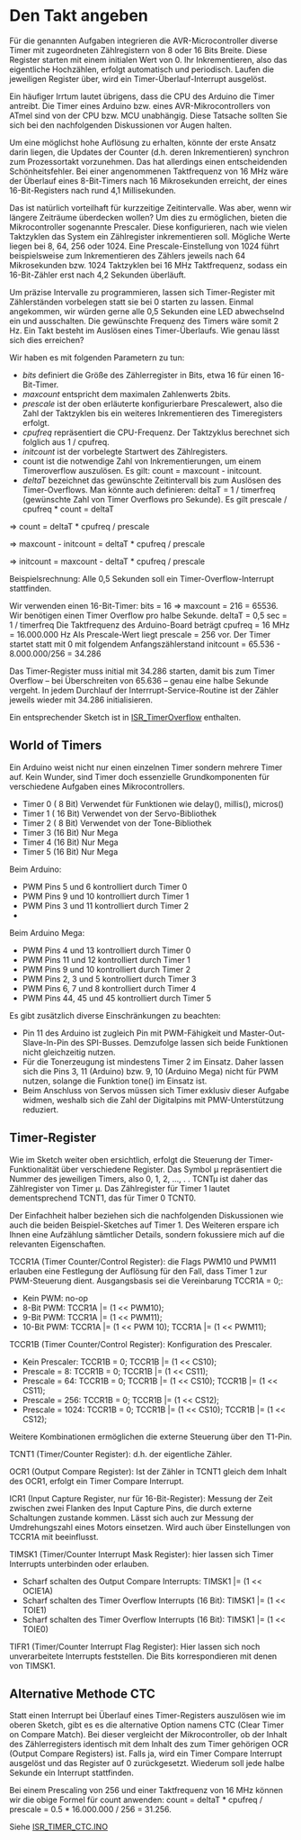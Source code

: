 # Den Takt angeben

Für die genannten Aufgaben integrieren die AVR-Microcontroller diverse Timer mit zugeordneten Zählregistern von 8 oder 16 Bits Breite. Diese Register starten mit einem initialen Wert von 0. Ihr Inkrementieren, also das eigentliche Hochzählen, erfolgt automatisch und periodisch. Laufen die jeweiligen Register über, wird ein Timer-Überlauf-Interrupt ausgelöst.

Ein häufiger Irrtum lautet übrigens, dass die CPU des Arduino die Timer antreibt. Die Timer eines Arduino bzw. eines AVR-Mikrocontrollers von ATmel sind von der CPU bzw. MCU unabhängig. Diese Tatsache sollten Sie sich bei den nachfolgenden Diskussionen vor Augen halten.

Um eine möglichst hohe Auflösung zu erhalten, könnte der erste Ansatz darin liegen, die Updates der Counter (d.h. deren Inkrementieren) synchron zum Prozessortakt vorzunehmen. Das hat allerdings einen entscheidenden Schönheitsfehler. Bei einer angenommenen Taktfrequenz von 16 MHz wäre der Überlauf eines 8-Bit-Timers nach 16 Mikrosekunden erreicht, der eines 16-Bit-Registers nach rund 4,1 Millisekunden.

Das ist natürlich vorteilhaft für kurzzeitige Zeitintervalle. Was aber, wenn wir längere Zeiträume überdecken wollen? Um dies zu ermöglichen, bieten die Mikrocontroller sogenannte Prescaler. Diese konfigurieren, nach wie vielen Taktzyklen das System ein Zählregister inkrementieren soll. Mögliche Werte liegen bei 8, 64, 256 oder 1024. Eine Prescale-Einstellung von 1024 führt beispielsweise zum Inkrementieren des Zählers jeweils nach 64 Mikrosekunden bzw. 1024 Taktzyklen bei 16 MHz Taktfrequenz, sodass ein 16-Bit-Zähler erst nach 4,2 Sekunden überläuft.

Um präzise Intervalle zu programmieren, lassen sich Timer-Register mit Zählerständen vorbelegen statt sie bei 0 starten zu lassen. Einmal angekommen, wir würden gerne alle 0,5 Sekunden eine LED abwechselnd ein und ausschalten. Die gewünschte Frequenz des Timers wäre somit 2 Hz. Ein Takt besteht im Auslösen eines Timer-Überlaufs. Wie genau lässt sich dies erreichen?

Wir haben es mit folgenden Parametern zu tun:

- *bits* definiert die Größe des Zählerregister in Bits, etwa 16 für einen 16-Bit-Timer.
- *maxcount* entspricht dem maximalen Zahlenwerts 2bits.
- *prescale* ist der oben erläuterte konfigurierbare Prescalewert, also die Zahl der Taktzyklen bis ein weiteres Inkrementieren des Timeregisters erfolgt.
- *cpufreq* repräsentiert die CPU-Frequenz. Der Taktzyklus berechnet sich folglich aus 1 / cpufreq.
- *initcount* ist der vorbelegte Startwert des Zählregisters.
- count ist die notwendige Zahl von Inkrementierungen, um einem Timeroverflow auszulösen. Es gilt: count = maxcount - initcount.
- *deltaT* bezeichnet das gewünschte Zeitintervall bis zum Auslösen des Timer-Overflows. Man könnte auch definieren: deltaT = 1 / timerfreq (gewünschte Zahl von Timer Overflows pro Sekunde).
Es gilt prescale / cpufreq * count = deltaT

=> count = deltaT * cpufreq / prescale

=> maxcount - initcount = deltaT * cpufreq / prescale

=> initcount = maxcount - deltaT * cpufreq / prescale

Beispielsrechnung: Alle 0,5 Sekunden soll ein Timer-Overflow-Interrupt stattfinden.

Wir verwenden einen 16-Bit-Timer: bits = 16 => maxcount = 216 = 65536.
Wir benötigen einen Timer Overflow pro halbe Sekunde. deltaT = 0,5 sec = 1 / timerfreq
Die Taktfrequenz des Arduino-Board beträgt cpufreq = 16 MHz = 16.000.000 Hz
Als Prescale-Wert liegt prescale = 256 vor.
Der Timer startet statt mit 0 mit folgendem Anfangszählerstand initcount = 65.536 - 8.000.000/256 = 34.286

Das Timer-Register muss initial mit 34.286 starten, damit bis zum Timer Overflow – bei Überschreiten von 65.636 – genau eine halbe Sekunde vergeht. In jedem Durchlauf der Interrrupt-Service-Routine ist der Zähler jeweils wieder mit 34.286 initialisieren.

Ein entsprechender Sketch ist in [ISR_TimerOverflow](https://github.com/minidok/arduino/blob/master/ISR_TimerOverflow/ISR_TimerOverflow.ino) enthalten.

## World of Timers

Ein Arduino weist nicht nur einen einzelnen Timer sondern mehrere Timer auf. Kein Wunder, sind Timer doch essenzielle Grundkomponenten für verschiedene Aufgaben eines Mikrocontrollers.

- Timer 0 ( 8 Bit) Verwendet für Funktionen wie delay(), millis(), micros()
- Timer 1 ( 16 Bit) Verwendet von der Servo-Bibliothek
- Timer 2 ( 8 Bit) Verwendet von der Tone-Bibliothek
- Timer 3 (16 Bit) Nur Mega
- Timer 4 (16 Bit) Nur Mega
- Timer 5 (16 Bit) Nur Mega

Beim Arduino:

- PWM Pins 5 und 6 kontrolliert durch Timer 0
- PWM Pins 9 und 10 kontrolliert durch Timer 1
- PWM Pins 3 und 11 kontrolliert durch Timer 2
- 
Beim Arduino Mega:

- PWM Pins 4 und 13 kontrolliert durch Timer 0
- PWM Pins 11 und 12 kontrolliert durch Timer 1
- PWM Pins 9 und 10 kontrolliert durch Timer 2
- PWM Pins 2, 3 und 5 kontrolliert durch Timer 3
- PWM Pins 6, 7 und 8 kontrolliert durch Timer 4
- PWM Pins 44, 45 und 45 kontrolliert durch Timer 5

Es gibt zusätzlich diverse Einschränkungen zu beachten:

- Pin 11 des Arduino ist zugleich Pin mit PWM-Fähigkeit und Master-Out-Slave-In-Pin des SPI-Busses. Demzufolge lassen sich beide Funktionen nicht gleichzeitig nutzen.
- Für die Tonerzeugung ist mindestens Timer 2 im Einsatz. Daher lassen sich die Pins 3, 11 (Arduino) bzw. 9, 10 (Arduino Mega) nicht für PWM nutzen, solange die Funktion tone() im Einsatz ist.
- Beim Anschluss von Servos müssen sich Timer exklusiv dieser Aufgabe widmen, weshalb sich die Zahl der Digitalpins mit PMW-Unterstützung reduziert.

## Timer-Register

Wie im Sketch weiter oben ersichtlich, erfolgt die Steuerung der Timer-Funktionalität über verschiedene Register. Das Symbol µ repräsentiert die Nummer des jeweiligen Timers, also 0, 1, 2, ..., . . TCNTµ ist daher das Zählregister von Timer µ. Das Zählregister für Timer 1 lautet dementsprechend TCNT1, das für Timer 0 TCNT0.

Der Einfachheit halber beziehen sich die nachfolgenden Diskussionen wie auch die beiden Beispiel-Sketches auf Timer 1. Des Weiteren erspare ich Ihnen eine Aufzählung sämtlicher Details, sondern fokussiere mich auf die relevanten Eigenschaften.

TCCR1A (Timer Counter/Control Register): die Flags PWM10 und PWM11 erlauben eine Festlegung der Auflösung für den Fall, dass Timer 1 zur PWM-Steuerung dient. Ausgangsbasis sei die Vereinbarung TCCR1A = 0;:

- Kein PWM: no-op
- 8-Bit PWM: TCCR1A |= (1 << PWM10);
- 9-Bit PWM: TCCR1A |= (1 << PWM11);
- 10-Bit PWM: TCCR1A |= (1 << PWM 10); TCCR1A |= (1 << PWM11);

TCCR1B (Timer Counter/Control Register): Konfiguration des Prescaler.

- Kein Prescaler: TCCR1B = 0; TCCR1B |= (1 << CS10);
- Prescale = 8: TCCR1B = 0; TCCR1B |= (1 << CS11);
- Prescale = 64: TCCR1B = 0; TCCR1B |= (1 << CS10); TCCR1B |= (1 << CS11);
- Prescale = 256: TCCR1B = 0; TCCR1B |= (1 << CS12);
- Prescale = 1024: TCCR1B = 0; TCCR1B |= (1 << CS10); TCCR1B |= (1 << CS12);

Weitere Kombinationen ermöglichen die externe Steuerung über den T1-Pin.

TCNT1 (Timer/Counter Register): d.h. der eigentliche Zähler.

OCR1 (Output Compare Register): Ist der Zähler in TCNT1 gleich dem Inhalt des OCR1, erfolgt ein Timer Compare Interrupt.

ICR1 (Input Capture Register, nur für 16-Bit-Register): Messung der Zeit zwischen zwei Flanken des Input Capture Pins, die durch externe Schaltungen zustande kommen. Lässt sich auch zur Messung der Umdrehungszahl eines Motors einsetzen. Wird auch über Einstellungen von TCCR1A mit beeinflusst.

TIMSK1 (Timer/Counter Interrupt Mask Register): hier lassen sich Timer Interrupts unterbinden oder erlauben.

- Scharf schalten des Output Compare Interrupts: TIMSK1 |= (1 << OCIE1A)
- Scharf schalten des Timer Overflow Interrupts (16 Bit): TIMSK1 |= (1 << TOIE1)
- Scharf schalten des Timer Overflow Interrupts (16 Bit): TIMSK1 |= (1 << TOIE0)

TIFR1 (Timer/Counter Interrupt Flag Register): Hier lassen sich noch unverarbeitete Interrupts feststellen. Die Bits korrespondieren mit denen von TIMSK1.

## Alternative Methode CTC

Statt einen Interrupt bei Überlauf eines Timer-Registers auszulösen wie im oberen Sketch, gibt es es die alternative Option namens CTC (Clear Timer on Compare Match). Bei dieser vergleicht der Mikrocontroller, ob der Inhalt des Zählerregisters identisch mit dem Inhalt des zum Timer gehörigen OCR (Output Compare Registers) ist. Falls ja, wird ein Timer Compare Interrupt ausgelöst und das Register auf 0 zurückgesetzt. Wiederum soll jede halbe Sekunde ein Interrupt stattfinden.

Bei einem Prescaling von 256 und einer Taktfrequenz von 16 MHz können wir die obige Formel für count anwenden: count = deltaT * cpufreq / prescale = 0.5 * 16.000.000 / 256 = 31.256.

Siehe [ISR_TIMER_CTC.INO](https://github.com/minidok/arduino/blob/master/IST_Timer_CTC/IST_Timer_CTC.ino)